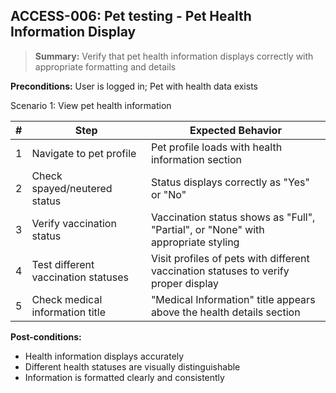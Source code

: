 ## **ACCESS-006:** Pet testing - Pet Health Information Display  

> **Summary:** Verify that pet health information displays correctly with appropriate formatting and details  <br>

**Preconditions:** User is logged in; Pet with health data exists  

Scenario 1: View pet health information

 | \# | Step | Expected Behavior | 
 |----|------|-------------------| 
 | 1 | Navigate to pet profile | Pet profile loads with health information section |
 | 2 | Check spayed/neutered status | Status displays correctly as "Yes" or "No" |
 | 3 | Verify vaccination status | Vaccination status shows as "Full", "Partial", or "None" with appropriate styling |
 | 4 | Test different vaccination statuses | Visit profiles of pets with different vaccination statuses to verify proper display |
 | 5 | Check medical information title | "Medical Information" title appears above the health details section |

**Post-conditions:**  
 - Health information displays accurately
 - Different health statuses are visually distinguishable
 - Information is formatted clearly and consistently